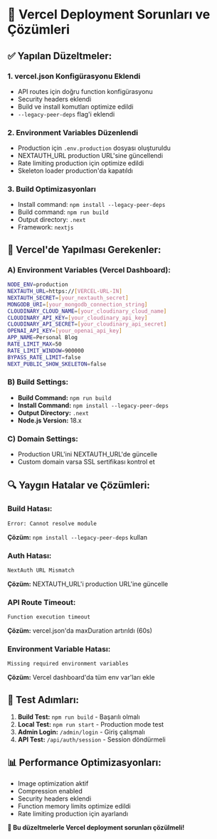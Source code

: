 # 🔧 Vercel Deployment Sorunları ve Çözümleri

## ✅ **Yapılan Düzeltmeler:**

### 1. **vercel.json Konfigürasyonu Eklendi**
- API routes için doğru function konfigürasyonu
- Security headers eklendi
- Build ve install komutları optimize edildi
- `--legacy-peer-deps` flag'i eklendi

### 2. **Environment Variables Düzenlendi**
- Production için `.env.production` dosyası oluşturuldu
- NEXTAUTH_URL production URL'sine güncellendi
- Rate limiting production için optimize edildi
- Skeleton loader production'da kapatıldı

### 3. **Build Optimizasyonları**
- Install command: `npm install --legacy-peer-deps`
- Build command: `npm run build`
- Output directory: `.next`
- Framework: `nextjs`

## 🚀 **Vercel'de Yapılması Gerekenler:**

### **A) Environment Variables (Vercel Dashboard):**
```bash
NODE_ENV=production
NEXTAUTH_URL=https://[VERCEL-URL-IN]
NEXTAUTH_SECRET=[your_nextauth_secret]
MONGODB_URI=[your_mongodb_connection_string]
CLOUDINARY_CLOUD_NAME=[your_cloudinary_cloud_name]
CLOUDINARY_API_KEY=[your_cloudinary_api_key]
CLOUDINARY_API_SECRET=[your_cloudinary_api_secret]
OPENAI_API_KEY=[your_openai_api_key]
APP_NAME=Personal Blog
RATE_LIMIT_MAX=50
RATE_LIMIT_WINDOW=900000
BYPASS_RATE_LIMIT=false
NEXT_PUBLIC_SHOW_SKELETON=false
```

### **B) Build Settings:**
- **Build Command:** `npm run build`
- **Install Command:** `npm install --legacy-peer-deps`
- **Output Directory:** `.next`
- **Node.js Version:** 18.x

### **C) Domain Settings:**
- Production URL'ini NEXTAUTH_URL'de güncelle
- Custom domain varsa SSL sertifikası kontrol et

## 🔍 **Yaygın Hatalar ve Çözümleri:**

### **Build Hatası:**
```bash
Error: Cannot resolve module
```
**Çözüm:** `npm install --legacy-peer-deps` kullan

### **Auth Hatası:**
```bash
NextAuth URL Mismatch
```
**Çözüm:** NEXTAUTH_URL'i production URL'ine güncelle

### **API Route Timeout:**
```bash
Function execution timeout
```
**Çözüm:** vercel.json'da maxDuration artırıldı (60s)

### **Environment Variable Hatası:**
```bash
Missing required environment variables
```
**Çözüm:** Vercel dashboard'da tüm env var'ları ekle

## 🎯 **Test Adımları:**

1. **Build Test:** `npm run build` - Başarılı olmalı
2. **Local Test:** `npm run start` - Production mode test
3. **Admin Login:** `/admin/login` - Giriş çalışmalı
4. **API Test:** `/api/auth/session` - Session döndürmeli

## 📊 **Performance Optimizasyonları:**

- Image optimization aktif
- Compression enabled
- Security headers eklendi
- Function memory limits optimize edildi
- Rate limiting production için ayarlandı

**🎉 Bu düzeltmelerle Vercel deployment sorunları çözülmeli!**